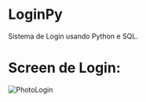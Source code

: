 # LoginPy
Sistema de Login usando Python e SQL.

# Screen de Login:
![PhotoLogin](https://user-images.githubusercontent.com/55114240/144946936-9467f287-55bb-4fe4-8d36-1c488521e1f7.jpg)
